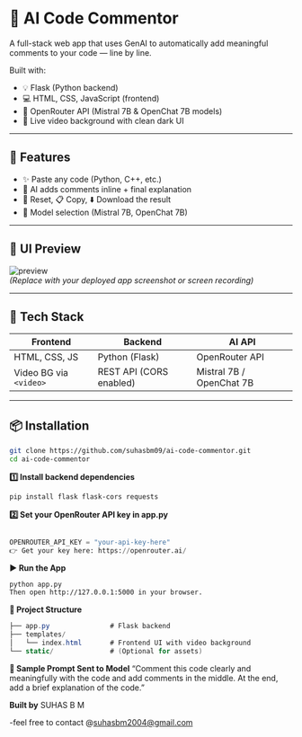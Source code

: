 # 🧠 AI Code Commentor

A full-stack web app that uses GenAI to automatically add meaningful comments to your code — line by line.

Built with:
- 💡 Flask (Python backend)
- 💻 HTML, CSS, JavaScript (frontend)
- 🔗 OpenRouter API (Mistral 7B & OpenChat 7B models)
- 🎥 Live video background with clean dark UI

---

## 🚀 Features

- ✨ Paste any code (Python, C++, etc.)
- 🧠 AI adds comments inline + final explanation
- 🔄 Reset, 📋 Copy, ⬇️ Download the result
- 🧩 Model selection (Mistral 7B, OpenChat 7B)


---

## 📸 UI Preview

![preview](https://github.com/suhasbm09/ai-code-commentor/static/image.png)  
*(Replace with your deployed app screenshot or screen recording)*

---

## 🧰 Tech Stack

| Frontend       | Backend        | AI API         |
|----------------|----------------|----------------|
| HTML, CSS, JS  | Python (Flask) | OpenRouter API |
| Video BG via `<video>` | REST API (CORS enabled) | Mistral 7B / OpenChat 7B |

---

## 📦 Installation

```bash
git clone https://github.com/suhasbm09/ai-code-commentor.git
cd ai-code-commentor
```

**1️⃣ Install backend dependencies**
```bash
pip install flask flask-cors requests
```

**2️⃣ Set your OpenRouter API key in app.py**
```python

OPENROUTER_API_KEY = "your-api-key-here"
👉 Get your key here: https://openrouter.ai/
```

**▶️ Run the App**
```bash
python app.py
Then open http://127.0.0.1:5000 in your browser.
```

**📂 Project Structure**
```csharp
├── app.py               # Flask backend
├── templates/
│   └── index.html       # Frontend UI with video background
└── static/              # (Optional for assets)
```


**🧠 Sample Prompt Sent to Model**
“Comment this code clearly and meaningfully with the code and add comments in the middle. At the end, add a brief explanation of the code.”


**Built by**
SUHAS B M 

-feel free to contact @suhasbm2004@gmail.com
